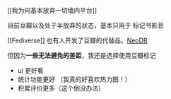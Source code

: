 [[我为何基本放弃一切墙内平台]]

目前豆瓣以及处于半放弃的状态，基本只用于 标记书影音

[[Fediverse]] 也有人开发了豆瓣的代替品，[NeoDB](https://about.neodb.social/doc/howto/)

但因为**一些无法避免的差距**，我还是选择使用豆瓣标记
- ui 更好看  
- 统计功能更好 （我真的好喜欢热力图！）
- 积累评价更多（这个倒没办法）